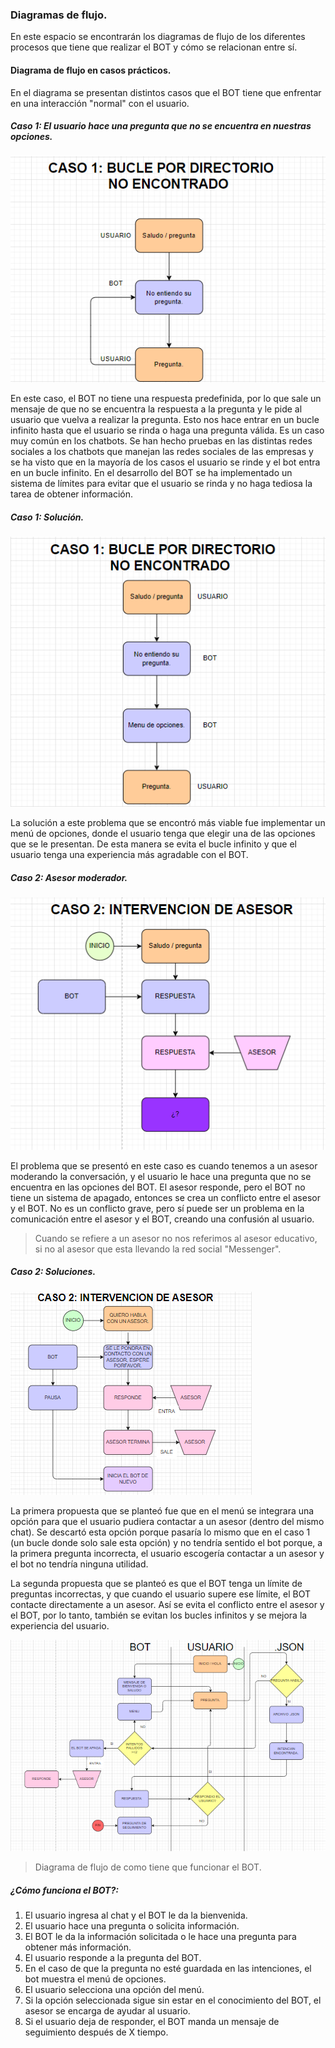 ### Diagramas de flujo.
En este espacio se encontrarán los diagramas de flujo de los diferentes procesos que tiene que realizar el BOT y cómo se relacionan entre sí.
#### Diagrama de flujo en casos prácticos. 
En el diagrama se presentan distintos casos que el BOT tiene que enfrentar en una interacción "normal" con el usuario.
##### Caso 1: El usuario hace una pregunta que no se encuentra en nuestras opciones.

![Casos](../img/Caso%201%20.png)

En este caso, el BOT no tiene una respuesta predefinida, por lo que sale un mensaje de que no se encuentra la respuesta a la pregunta y le pide al usuario que vuelva a realizar la pregunta.
Esto nos hace entrar en un bucle infinito hasta que el usuario se rinda o haga una pregunta válida. Es un caso muy común en los chatbots. Se han hecho pruebas en las distintas redes sociales a los chatbots que manejan las redes sociales de las empresas y se ha visto que en la mayoría de los casos el usuario se rinde y el bot entra en un bucle infinito.
En el desarrollo del BOT se ha implementado un sistema de límites para evitar que el usuario se rinda y no haga tediosa la tarea de obtener información.

##### Caso 1: Solución.

![Casos](../img/Solucion%20Caso%201.png)

La solución a este problema que se encontró más viable fue implementar un menú de opciones, donde el usuario tenga que elegir una de las opciones que se le presentan. De esta manera se evita el bucle infinito y que el usuario tenga una experiencia más agradable con el BOT.


##### Caso 2: Asesor moderador.

![Casos](../img/Caso%202.png)

El problema que se presentó en este caso es cuando tenemos a un asesor moderando la conversación, y el usuario le hace una pregunta que no se encuentra en las opciones del BOT. El asesor responde, pero el BOT no tiene un sistema de apagado, entonces se crea un conflicto entre el asesor y el BOT. No es un conflicto grave, pero sí puede ser un problema en la comunicación entre el asesor y el BOT, creando una confusión al usuario.
>Cuando se refiere a un asesor no nos referimos al asesor educativo, si no al asesor que esta llevando la red social "Messenger".

##### Caso 2: Soluciones.

![Casos](../img/Propuesta%201.png)

La primera propuesta que se planteó fue que en el menú se integrara una opción para que el usuario pudiera contactar a un asesor (dentro del mismo chat). Se descartó esta opción porque pasaría lo mismo que en el caso 1 (un bucle donde solo sale esta opción) y no tendría sentido el bot porque, a la primera pregunta incorrecta, el usuario escogería contactar a un asesor y el bot no tendría ninguna utilidad.

La segunda propuesta que se planteó es que el BOT tenga un límite de preguntas incorrectas, y que cuando el usuario supere ese límite, el BOT contacte directamente a un asesor. Así se evita el conflicto entre el asesor y el BOT, por lo tanto, también se evitan los bucles infinitos y se mejora la experiencia del usuario.

![Estructura](../img/Estructura.png)
>Diagrama de flujo de como tiene que funcionar el BOT.
##### ¿Cómo funciona el BOT?:
1. El usuario ingresa al chat y el BOT le da la bienvenida.
2. El usuario hace una pregunta o solicita información.
3. El BOT le da la información solicitada o le hace una pregunta para obtener más información.
4. El usuario responde a la pregunta del BOT.
5. En el caso de que la pregunta no esté guardada en las intenciones, el bot muestra el menú de opciones.
6. El usuario selecciona una opción del menú.
7. Si la opción seleccionada sigue sin estar en el conocimiento del BOT, el asesor se encarga de ayudar al usuario.
8. Si el usuario deja de responder, el BOT manda un mensaje de seguimiento después de X tiempo.
[^1]: El tiempo X puede ser configurado por el administrador del BOT. 
[^2]: Ya se encuentran implementadas las soluciones de los casos de uso.